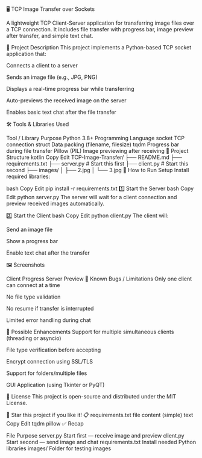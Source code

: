 🖥️ TCP Image Transfer over Sockets

A lightweight TCP Client-Server application for transferring image files over a TCP connection.
It includes file transfer with progress bar, image preview after transfer, and simple text chat.

📜 Project Description
This project implements a Python-based TCP socket application that:

Connects a client to a server

Sends an image file (e.g., JPG, PNG)

Displays a real-time progress bar while transferring

Auto-previews the received image on the server

Enables basic text chat after the file transfer

🛠️ Tools & Libraries Used

Tool / Library	Purpose
Python 3.8+	Programming Language
socket	TCP connection
struct	Data packing (filename, filesize)
tqdm	Progress bar during file transfer
Pillow (PIL)	Image previewing after receiving
📂 Project Structure
kotlin
Copy
Edit
TCP-Image-Transfer/
├── README.md
├── requirements.txt
├── server.py       # Start this first
├── client.py       # Start this second
├── images/
│   ├── 2.jpg
│   └── 3.jpg
🚀 How to Run
Setup
Install required libraries:

bash
Copy
Edit
pip install -r requirements.txt
1️⃣ Start the Server
bash
Copy
Edit
python server.py
The server will wait for a client connection and preview received images automatically.

2️⃣ Start the Client
bash
Copy
Edit
python client.py
The client will:

Send an image file

Show a progress bar

Enable text chat after the transfer

🖼 Screenshots

Client Progress	Server Preview
🐞 Known Bugs / Limitations
Only one client can connect at a time

No file type validation

No resume if transfer is interrupted

Limited error handling during chat

🎯 Possible Enhancements
Support for multiple simultaneous clients (threading or asyncio)

File type verification before accepting

Encrypt connection using SSL/TLS

Support for folders/multiple files

GUI Application (using Tkinter or PyQT)

📜 License
This project is open-source and distributed under the MIT License.

🌟 Star this project if you like it!
📋 requirements.txt file content (simple)
text
Copy
Edit
tqdm
pillow
✅ Recap

File	Purpose
server.py	Start first — receive image and preview
client.py	Start second — send image and chat
requirements.txt	Install needed Python libraries
images/	Folder for testing images
